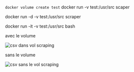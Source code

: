 <code>docker volume create test</code>
docker run -v test:/usr/src scaper

docker run -d -v test:/usr/src scraper

docker run -it -v test:/usr/src bash

avec le volume

![csv dans vol scraping](https://github.com/AxelML2/docker-1/assets/140382386/60d9aec9-9e38-4b2b-aa18-e4aa2221b327)

sans le volume

![csv sans le vol scraping](https://github.com/AxelML2/docker-1/assets/140382386/43b22061-222f-4b94-b98d-17555aa8243f)
